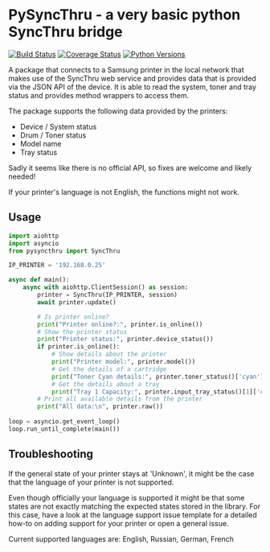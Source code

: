 # PySyncThru - a very basic python SyncThru bridge
[![Build Status](https://travis-ci.com/nielstron/pysyncthru.svg?branch=master)](https://travis-ci.com/nielstron/pysyncthru)
[![Coverage Status](https://coveralls.io/repos/github/nielstron/pysyncthru/badge.svg?branch=master)](https://coveralls.io/github/nielstron/pysyncthru?branch=master)
[![Python Versions](https://img.shields.io/pypi/pyversions/pysyncthru.svg)](https://pypi.org/project/PySyncThru/)

A package that connects to a Samsung printer in the local network that
makes use of the SyncThru web service and provides data
that is provided via the JSON API of the device.
It is able to read the system, toner and tray status and provides method 
wrappers to access them.

The package supports the following data provided by the printers:

- Device / System status
- Drum / Toner status
- Model name
- Tray status

Sadly it seems like there is no official API, so fixes are welcome and likely 
needed!

If your printer's language is not English, the functions might not work.

## Usage

```python
import aiohttp
import asyncio
from pysyncthru import SyncThru

IP_PRINTER = '192.168.0.25'

async def main():
    async with aiohttp.ClientSession() as session:
        printer = SyncThru(IP_PRINTER, session)
        await printer.update()

        # Is printer online?
        print("Printer online?:", printer.is_online())
        # Show the printer status
        print("Printer status:", printer.device_status())
        if printer.is_online():
            # Show details about the printer
            print("Printer model:", printer.model())
            # Get the details of a cartridge
            print("Toner Cyan details:", printer.toner_status()['cyan'])
            # Get the details about a tray
            print("Tray 1 Capacity:", printer.input_tray_status()[1]['capa'])
        # Print all available details from the printer
        print("All data:\n", printer.raw())
        
loop = asyncio.get_event_loop()
loop.run_until_complete(main())
```

## Troubleshooting

If the general state of your printer stays at 'Unknown',
it might be the case that the language of your printer is not supported.

Even though officially your language is supported it might be that
some states are not exactly matching the expected states stored in the library.
For this case, have a look at the language support issue template for a detailed how-to on adding support for your printer
or open a general issue.

Current supported languages are: English, Russian, German, French
